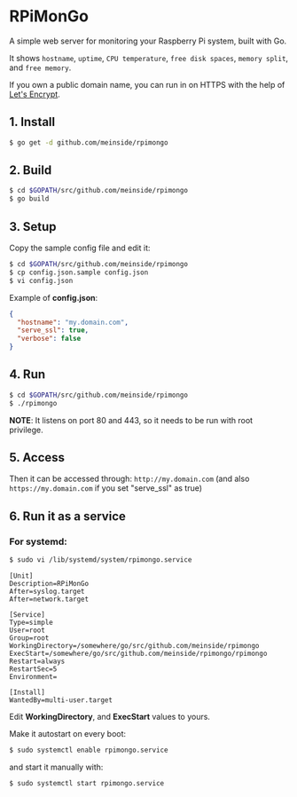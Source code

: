 # RPiMonGo

A simple web server for monitoring your Raspberry Pi system, built with Go.

It shows `hostname`, `uptime`, `CPU temperature`, `free disk spaces`, `memory split`, and `free memory`.

If you own a public domain name, you can run in on HTTPS with the help of [Let's Encrypt](https://letsencrypt.org/).

## 1. Install

```bash
$ go get -d github.com/meinside/rpimongo
```

## 2. Build

```bash
$ cd $GOPATH/src/github.com/meinside/rpimongo
$ go build
```

## 3. Setup

Copy the sample config file and edit it:

```bash
$ cd $GOPATH/src/github.com/meinside/rpimongo
$ cp config.json.sample config.json
$ vi config.json
```

Example of **config.json**:

```json
{
  "hostname": "my.domain.com",
  "serve_ssl": true,
  "verbose": false
}
```

## 4. Run

```bash
$ cd $GOPATH/src/github.com/meinside/rpimongo
$ ./rpimongo
```

**NOTE**: It listens on port 80 and 443, so it needs to be run with root privilege.

## 5. Access

Then it can be accessed through: `http://my.domain.com` (and also `https://my.domain.com` if you set "serve_ssl" as true)

## 6. Run it as a service

### For systemd:

```bash
$ sudo vi /lib/systemd/system/rpimongo.service
```

```
[Unit]
Description=RPiMonGo
After=syslog.target
After=network.target

[Service]
Type=simple
User=root
Group=root
WorkingDirectory=/somewhere/go/src/github.com/meinside/rpimongo
ExecStart=/somewhere/go/src/github.com/meinside/rpimongo/rpimongo
Restart=always
RestartSec=5
Environment=

[Install]
WantedBy=multi-user.target
```

Edit **WorkingDirectory**, and **ExecStart** values to yours.

Make it autostart on every boot:

```bash
$ sudo systemctl enable rpimongo.service
```

and start it manually with:

```bash
$ sudo systemctl start rpimongo.service
```

